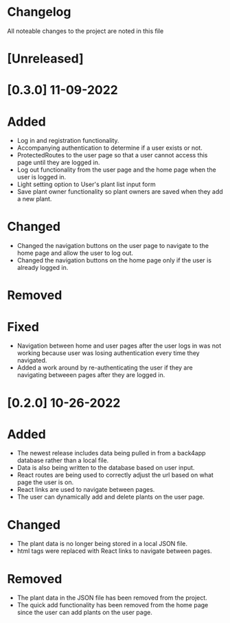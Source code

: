 # Changelog
All noteable changes to the project are noted in this file

# [Unreleased]

# [0.3.0] 11-09-2022
# Added
- Log in and registration functionality.
- Accompanying authentication to determine if a user exists or not.
- ProtectedRoutes to the user page so that a user cannot access this page until they are logged in.
- Log out functionality from the user page and the home page when the user is logged in.
- Light setting option to User's plant list input form
- Save plant owner functionality so plant owners are saved when they add a new plant.

# Changed
- Changed the navigation buttons on the user page to navigate to the home page and allow the user to log out.
- Changed the navigation buttons on the home page only if the user is already logged in.

# Removed

# Fixed
- Navigation between home and user pages after the user logs in was not working because user was losing authentication every time they navigated.
- Added a work around by re-authenticating the user if they are navigating betweeen pages after they are logged in.

# [0.2.0] 10-26-2022
# Added
- The newest release includes data being pulled in from a back4app database rather than a local file.
- Data is also being written to the database based on user input.
- React routes are being used to correctly adjust the url based on what page the user is on.
- React links are used to navigate between pages.
- The user can dynamically add and delete plants on the user page.

# Changed
- The plant data is no longer being stored in a local JSON file. 
- html <a> tags were replaced with React links to navigate between pages.

# Removed
- The plant data in the JSON file has been removed from the project.
- The quick add functionality has been removed from the home page since the user can add plants on the user page.

